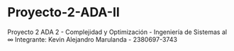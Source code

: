 # Proyecto-2-ADA-II
Proyecto 2 ADA 2 - Complejidad y Optimización - Ingeniería de Sistemas al ∞
Integrante: Kevin Alejandro Marulanda - 2380697-3743
